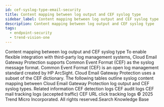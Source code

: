 ```yaml
---
id: cef-syslog-type-email-security
title: Content mapping between log output and CEF syslog type
sidebar_label: Content mapping between log output and CEF syslog type
description: Content mapping between log output and CEF syslog type
tags:
  - endpoint-security
  - trend-vision-one
---
```


 Content mapping between log output and CEF syslog type To enable flexible integration with third-party log management systems, Cloud Email Gateway Protection supports Common Event Format (CEF) as the syslog message format. Common Event Format (CEF) is an open log management standard created by HP ArcSight. Cloud Email Gateway Protection uses a subset of the CEF dictionary. The following tables outline syslog content mapping between Cloud Email Gateway Protection log output and CEF syslog types. Related information CEF detection logs CEF audit logs CEF mail tracking logs (accepted traffic) CEF URL click tracking logs © 2025 Trend Micro Incorporated. All rights reserved.Search Knowledge Base
